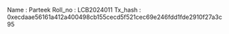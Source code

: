 Name    : Parteek
Roll_no : LCB2024011
Tx_hash : 0xecdaae56161a412a400498cb155cecd5f521cec69e246fdd1fde2910f27a3c95
